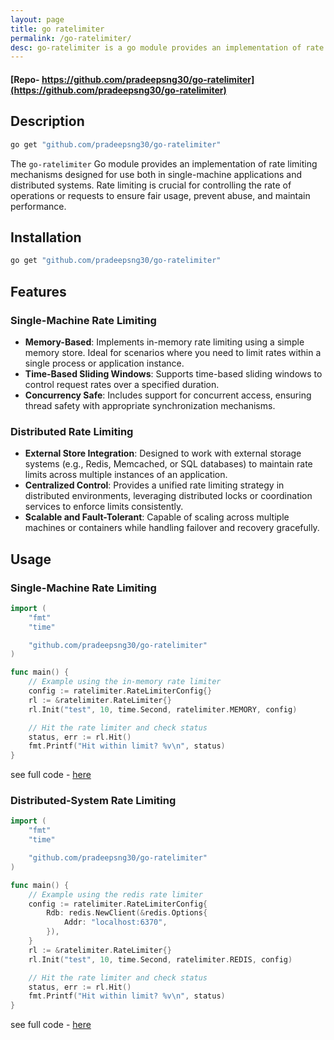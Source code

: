 ```yaml
---
layout: page
title: go ratelimiter
permalink: /go-ratelimiter/
desc: go-ratelimiter is a go module provides an implementation of rate limiting mechanisms designed for use both in single-machine applications and distributed systems. 
---
```


#### [Repo- https://github.com/pradeepsng30/go-ratelimiter](https://github.com/pradeepsng30/go-ratelimiter)



## Description
```bash
go get "github.com/pradeepsng30/go-ratelimiter"
```

The `go-ratelimiter` Go module provides an implementation of rate limiting mechanisms designed for use both in single-machine applications and distributed systems. Rate limiting is crucial for controlling the rate of operations or requests to ensure fair usage, prevent abuse, and maintain performance.

## Installation
```bash
go get "github.com/pradeepsng30/go-ratelimiter"
```

## Features

### Single-Machine Rate Limiting
- **Memory-Based**: Implements in-memory rate limiting using a simple memory store. Ideal for scenarios where you need to limit rates within a single process or application instance.
- **Time-Based Sliding Windows**: Supports time-based sliding windows to control request rates over a specified duration.
- **Concurrency Safe**: Includes support for concurrent access, ensuring thread safety with appropriate synchronization mechanisms.

### Distributed Rate Limiting
- **External Store Integration**: Designed to work with external storage systems (e.g., Redis, Memcached, or SQL databases) to maintain rate limits across multiple instances of an application.
- **Centralized Control**: Provides a unified rate limiting strategy in distributed environments, leveraging distributed locks or coordination services to enforce limits consistently.
- **Scalable and Fault-Tolerant**: Capable of scaling across multiple machines or containers while handling failover and recovery gracefully.

## Usage

### Single-Machine Rate Limiting
```go
import (
	"fmt"
	"time"

	"github.com/pradeepsng30/go-ratelimiter"
)

func main() {
	// Example using the in-memory rate limiter
	config := ratelimiter.RateLimiterConfig{}
	rl := &ratelimiter.RateLimiter{}
	rl.Init("test", 10, time.Second, ratelimiter.MEMORY, config)

	// Hit the rate limiter and check status
    status, err := rl.Hit()
    fmt.Printf("Hit within limit? %v\n", status)
}
```

see full code - [here](https://github.com/pradeepsng30/go-ratelimiter/blob/main/examples/memory_usage.go)


### Distributed-System Rate Limiting
```go
import (
	"fmt"
	"time"

	"github.com/pradeepsng30/go-ratelimiter"
)

func main() {
	// Example using the redis rate limiter
	config := ratelimiter.RateLimiterConfig{
		Rdb: redis.NewClient(&redis.Options{
			Addr: "localhost:6370",
		}),
	}
	rl := &ratelimiter.RateLimiter{}
	rl.Init("test", 10, time.Second, ratelimiter.REDIS, config)

	// Hit the rate limiter and check status
    status, err := rl.Hit()
    fmt.Printf("Hit within limit? %v\n", status)
}
```

see full code - [here](https://github.com/pradeepsng30/go-ratelimiter/blob/main/examples/redis_usage.go)


<!-- 
This is the base Jekyll theme. You can find out more info about customizing your Jekyll theme, as well as basic Jekyll usage documentation at [jekyllrb.com](https://jekyllrb.com/)

You can find the source code for Minima at GitHub:
[jekyll][jekyll-organization] /
[minima](https://github.com/jekyll/minima)

You can find the source code for Jekyll at GitHub:
[jekyll][jekyll-organization] /
[jekyll](https://github.com/jekyll/jekyll)


[jekyll-organization]: https://github.com/jekyll -->
